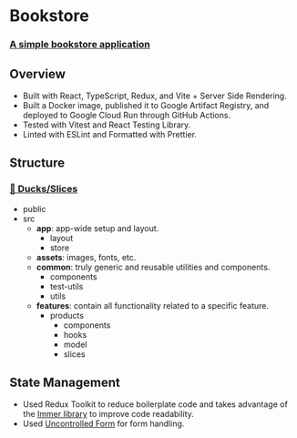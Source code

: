 # Bookstore

### [A simple bookstore application](https://bookstore-ln5x2jtrpq-pd.a.run.app/)

## Overview

- Built with React, TypeScript, Redux, and Vite + Server Side Rendering.
- Built a Docker image, published it to Google Artifact Registry, and deployed to Google Cloud Run through GitHub Actions.
- Tested with Vitest and React Testing Library.
- Linted with ESLint and Formatted with Prettier.

## Structure

### [🐤 Ducks/Slices](https://redux.js.org/faq/code-structure#what-should-my-file-structure-look-like-how-should-i-group-my-action-creators-and-reducers-in-my-project-where-should-my-selectors-go)

- public
- src
  - **app**: app-wide setup and layout.
    - layout
    - store
  - **assets**: images, fonts, etc.
  - **common**: truly generic and reusable utilities and components.
    - components
    - test-utils
    - utils
  - **features**: contain all functionality related to a specific feature.
    - products
      - components
      - hooks
      - model
      - slices

## State Management

- Used Redux Toolkit to reduce boilerplate code and takes advantage of the [Immer library](https://redux-toolkit.js.org/usage/immer-reducers) to improve code readability.
- Used [Uncontrolled Form](https://react.dev/learn/sharing-state-between-components#controlled-and-uncontrolled-components) for form handling.

